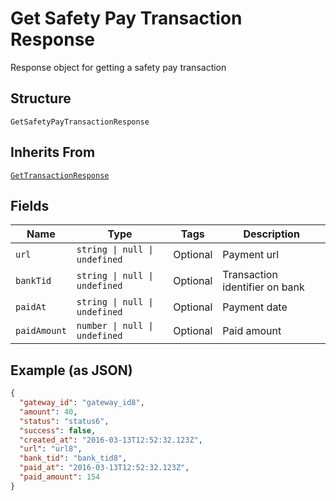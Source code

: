 
# Get Safety Pay Transaction Response

Response object for getting a safety pay transaction

## Structure

`GetSafetyPayTransactionResponse`

## Inherits From

[`GetTransactionResponse`](../../doc/models/get-transaction-response.md)

## Fields

| Name | Type | Tags | Description |
|  --- | --- | --- | --- |
| `url` | `string \| null \| undefined` | Optional | Payment url |
| `bankTid` | `string \| null \| undefined` | Optional | Transaction identifier on bank |
| `paidAt` | `string \| null \| undefined` | Optional | Payment date |
| `paidAmount` | `number \| null \| undefined` | Optional | Paid amount |

## Example (as JSON)

```json
{
  "gateway_id": "gateway_id8",
  "amount": 40,
  "status": "status6",
  "success": false,
  "created_at": "2016-03-13T12:52:32.123Z",
  "url": "url8",
  "bank_tid": "bank_tid8",
  "paid_at": "2016-03-13T12:52:32.123Z",
  "paid_amount": 154
}
```

